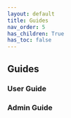 ```yaml
---
layout: default
title: Guides
nav_order: 5
has_children: True
has_toc: false
---
```


## Guides

### User Guide


### Admin Guide